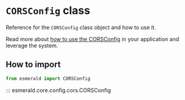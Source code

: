 # **`CORSConfig`** class

Reference for the `CORSConfig` class object and how to use it.

Read more about [how to use the CORSConfig](https://esmerald.dev/configurations/cors/) in your
application and leverage the system.

## How to import

```python
from esmerald import CORSConfig
```

::: esmerald.core.config.cors.CORSConfig
